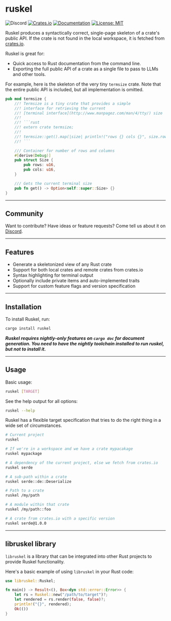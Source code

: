 # ruskel

![Discord](https://img.shields.io/discord/1381424110831145070?style=flat-square&logo=rust&link=https%3A%2F%2Fdiscord.gg%2FfHmRmuBDxF)
[![Crates.io](https://img.shields.io/crates/v/libruskel.svg)](https://crates.io/crates/libruskel)
[![Documentation](https://docs.rs/libruskel/badge.svg)](https://docs.rs/libruskel)
[![License: MIT](https://img.shields.io/badge/License-MIT-yellow.svg)](https://opensource.org/licenses/MIT)

Ruskel produces a syntactically correct, single-page skeleton of a crate's
public API. If the crate is not found in the local workspace, it is fetched
from [crates.io](https://crates.io).

Ruskel is great for:

- Quick access to Rust documentation from the command line.
- Exporting the full public API of a crate as a single file to pass to LLMs and
  other tools.

For example, here is the skeleton of the very tiny `termsize` crate. Note that
the entire public API is included, but all implementation is omitted.

````rust
pub mod termsize {
    //! Termsize is a tiny crate that provides a simple
    //! interface for retrieving the current
    //! [terminal interface](http://www.manpagez.com/man/4/tty/) size
    //!
    //! ```rust
    //! extern crate termsize;
    //!
    //! termsize::get().map(|size| println!("rows {} cols {}", size.rows, size.cols));
    //! ```

    /// Container for number of rows and columns
    #[derive(Debug)]
    pub struct Size {
        pub rows: u16,
        pub cols: u16,
    }

    /// Gets the current terminal size
    pub fn get() -> Option<self::super::Size> {}
}
````


---

## Community

Want to contribute? Have ideas or feature requests? Come tell us about it on
[Discord](https://discord.gg/fHmRmuBDxF). 


---


## Features

- Generate a skeletonized view of any Rust crate
- Support for both local crates and remote crates from crates.io
- Syntax highlighting for terminal output 
- Optionally include private items and auto-implemented traits
- Support for custom feature flags and version specification

---

## Installation

To install Ruskel, run:

```sh
cargo install ruskel
```

***Ruskel requires nightly-only features on `cargo doc` for document
generation. You need to have the nightly toolchain installed to run ruskel, but
not to install it.***


---

## Usage


Basic usage:

```sh
ruskel [TARGET]
```

See the help output for all options:

```sh
ruskel --help
```

Ruskel has a flexible target specification that tries to do the right thing in
a wide set of circumstances.

```sh
# Current project
ruskel

# If we're in a workspace and we have a crate mypacakage
ruskel mypackage

# A dependency of the current project, else we fetch from crates.io 
ruskel serde

# A sub-path within a crate
ruskel serde::de::Deserialize 

# Path to a crate
ruskel /my/path

# A module within that crate
ruskel /my/path::foo

# A crate from crates.io with a specific version
ruskel serde@1.0.0
```


---

## libruskel library

`libruskel` is a library that can be integrated into other Rust projects to
provide Ruskel functionality.

Here's a basic example of using `libruskel` in your Rust code:

```rust
use libruskel::Ruskel;

fn main() -> Result<(), Box<dyn std::error::Error>> {
    let rs = Ruskel::new("/path/to/target")?;
    let rendered = rs.render(false, false)?;
    println!("{}", rendered);
    Ok(())
}
```


